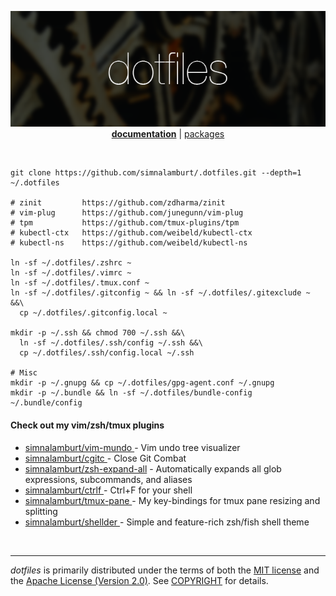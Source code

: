 <p align=center>
  <a href="https://github.com/simnalamburt">
    <img alt="dotfiles" src="https://raw.githubusercontent.com/simnalamburt/i/master/.dotfiles/logo.png">
  </a>
  <br>
  <b><a href="docs/">documentation</a></b> | <a href="packages/">packages</a>
</p>

<br>

```shell
git clone https://github.com/simnalamburt/.dotfiles.git --depth=1 ~/.dotfiles

# zinit         https://github.com/zdharma/zinit
# vim-plug      https://github.com/junegunn/vim-plug
# tpm           https://github.com/tmux-plugins/tpm
# kubectl-ctx   https://github.com/weibeld/kubectl-ctx
# kubectl-ns    https://github.com/weibeld/kubectl-ns

ln -sf ~/.dotfiles/.zshrc ~
ln -sf ~/.dotfiles/.vimrc ~
ln -sf ~/.dotfiles/.tmux.conf ~
ln -sf ~/.dotfiles/.gitconfig ~ && ln -sf ~/.dotfiles/.gitexclude ~ &&\
  cp ~/.dotfiles/.gitconfig.local ~

mkdir -p ~/.ssh && chmod 700 ~/.ssh &&\
  ln -sf ~/.dotfiles/.ssh/config ~/.ssh &&\
  cp ~/.dotfiles/.ssh/config.local ~/.ssh

# Misc
mkdir -p ~/.gnupg && cp ~/.dotfiles/gpg-agent.conf ~/.gnupg
mkdir -p ~/.bundle && ln -sf ~/.dotfiles/bundle-config ~/.bundle/config
```

#### Check out my vim/zsh/tmux plugins
- [simnalamburt/vim-mundo     ](https://github.com/simnalamburt/vim-mundo) - Vim undo tree visualizer
- [simnalamburt/cgitc         ](https://github.com/simnalamburt/cgitc) - Close Git Combat
- [simnalamburt/zsh-expand-all](https://github.com/simnalamburt/zsh-expand-all) - Automatically expands all glob expressions, subcommands, and aliases
- [simnalamburt/ctrlf         ](https://github.com/simnalamburt/ctrlf) - Ctrl+F for your shell
- [simnalamburt/tmux-pane     ](https://github.com/simnalamburt/tmux-pane) - My key-bindings for tmux pane resizing and splitting
- [simnalamburt/shellder      ](https://github.com/simnalamburt/shellder) - Simple and feature-rich zsh/fish shell theme

<br>

--------
*dotfiles* is primarily distributed under the terms of both the [MIT license]
and the [Apache License (Version 2.0)]. See [COPYRIGHT] for details.

[MIT license]: LICENSE-MIT
[Apache License (Version 2.0)]: LICENSE-APACHE
[COPYRIGHT]: COPYRIGHT
